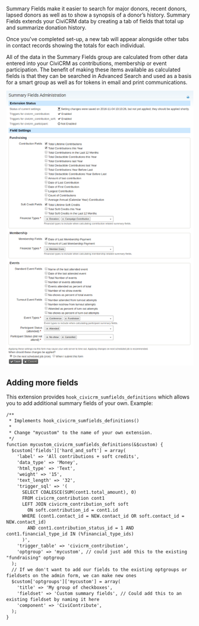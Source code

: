 Summary Fields make it easier to search for major donors, recent donors,
lapsed donors as well as to show a synopsis of a donor’s history.
Summary Fields extends your CiviCRM data by creating a tab of fields
that total up and summarize donation history.

Once you've completed set-up, a new tab will appear alongside other tabs
in contact records showing the totals for each individual.

All of the data in the Summary Fields group are calculated from other
data entered into your CiviCRM as contributions, membership or event
participation. The benefit of making these items available as calculated
fields is that they can be searched in Advanced Search and used as a
basis for a smart group as well as for tokens in email and print
communications.

![Admin Screen](AdminScreen.png)

Adding more fields
------------------

This extension provides `hook_civicrm_sumfields_definitions` which allows you to add additional summary fields of your own.
Example:

    /**
     * Implements hook_civicrm_sumfields_definitions()
     *
     * Change "mycustom" to the name of your own extension.
     */
    function mycustom_civicrm_sumfields_definitions(&$custom) {
      $custom['fields']['hard_and_soft'] = array(
        'label' => 'All contributions + soft credits',
        'data_type' => 'Money',
        'html_type' => 'Text',
        'weight' => '15',
        'text_length' => '32',
        'trigger_sql' => '(
          SELECT COALESCE(SUM(cont1.total_amount), 0)
          FROM civicrm_contribution cont1
          LEFT JOIN civicrm_contribution_soft soft
            ON soft.contribution_id = cont1.id
          WHERE (cont1.contact_id = NEW.contact_id OR soft.contact_id = NEW.contact_id)
            AND cont1.contribution_status_id = 1 AND cont1.financial_type_id IN (%financial_type_ids)
          )',
        'trigger_table' => 'civicrm_contribution',
        'optgroup' => 'mycustom', // could just add this to the existing "fundraising" optgroup
      );
      // If we don't want to add our fields to the existing optgroups or fieldsets on the admin form, we can make new ones
      $custom['optgroups']['mycustom'] = array(
        'title' => 'My group of checkboxes',
        'fieldset' => 'Custom summary fields', // Could add this to an existing fieldset by naming it here
        'component' => 'CiviContribute',
      );
    }
